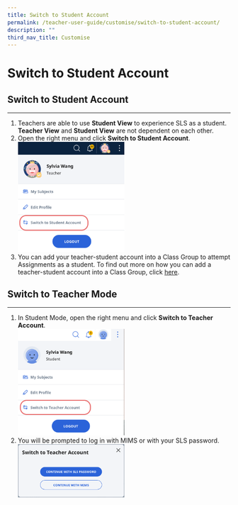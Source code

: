 ```yaml
---
title: Switch to Student Account
permalink: /teacher-user-guide/customise/switch-to-student-account/
description: ""
third_nav_title: Customise
---
```

<h1>Switch to Student Account</h1>
<h2>Switch to Student Account</h2>
<hr>

<ol>
  <li>Teachers are able to use <strong>Student View</strong> to experience SLS as a student. <strong>Teacher View</strong> and <strong>Student View</strong> are not dependent on each other.</li>
  <li>Open the right menu and click <strong>Switch to Student Account</strong>.</li>
	<img style="width: 50%;" src="/images/2Teacher/Cu-TeacherStudent.png">
  
  <li>You can add your teacher-student account into a Class Group to attempt Assignments as a student. To find out more on how you can add a teacher-student account into a Class Group, click <a target="_blank" href="/teacher-user-guide/organise/add-teachers-as-students-to-a-class-group/">here</a>.</li>
</ol>

<h2>Switch to Teacher Mode</h2>
<hr>

<ol>
  <li>In Student Mode, open the right menu and click <strong>Switch to Teacher Account</strong>.</li>
  
<img style="width: 50%;" src="/images/2Teacher/Cu-TeacherStudent1.png">
  
  <li>You will be prompted to log in with MIMS or with your SLS password. <img style="width: 50%;" src="/images/2Teacher/Cu-TeacherStudent2.png"></li>
</ol>
